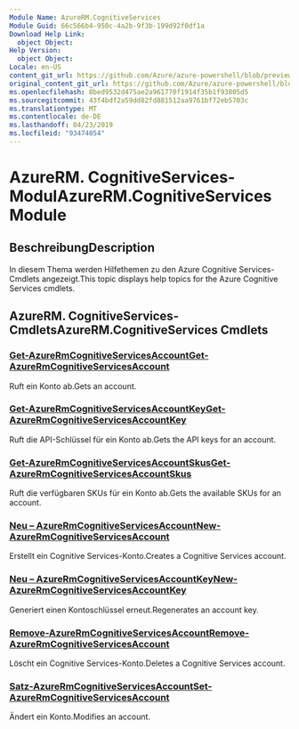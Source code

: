 ```yaml
---
Module Name: AzureRM.CognitiveServices
Module Guid: 66c566b4-950c-4a2b-9f3b-199d92f0df1a
Download Help Link:
  object Object: 
Help Version:
  object Object: 
Locale: en-US
content_git_url: https://github.com/Azure/azure-powershell/blob/preview/src/ResourceManager/CognitiveServices/Commands.Management.CognitiveServices/help/AzureRM.CognitiveServices.md
original_content_git_url: https://github.com/Azure/azure-powershell/blob/preview/src/ResourceManager/CognitiveServices/Commands.Management.CognitiveServices/help/AzureRM.CognitiveServices.md
ms.openlocfilehash: 8bed9532d475ae2a961770f1914f35b1f93805d5
ms.sourcegitcommit: 43f4bdf2a59dd82fd881512aa9761bf72eb5703c
ms.translationtype: MT
ms.contentlocale: de-DE
ms.lasthandoff: 04/23/2019
ms.locfileid: "93474054"
---
```

# <span data-ttu-id="9ad5d-101">AzureRM. CognitiveServices-Modul</span><span class="sxs-lookup"><span data-stu-id="9ad5d-101">AzureRM.CognitiveServices Module</span></span>
## <span data-ttu-id="9ad5d-102">Beschreibung</span><span class="sxs-lookup"><span data-stu-id="9ad5d-102">Description</span></span>
<span data-ttu-id="9ad5d-103">In diesem Thema werden Hilfethemen zu den Azure Cognitive Services-Cmdlets angezeigt.</span><span class="sxs-lookup"><span data-stu-id="9ad5d-103">This topic displays help topics for the Azure Cognitive Services cmdlets.</span></span>

## <span data-ttu-id="9ad5d-104">AzureRM. CognitiveServices-Cmdlets</span><span class="sxs-lookup"><span data-stu-id="9ad5d-104">AzureRM.CognitiveServices Cmdlets</span></span>
### [<span data-ttu-id="9ad5d-105">Get-AzureRmCognitiveServicesAccount</span><span class="sxs-lookup"><span data-stu-id="9ad5d-105">Get-AzureRmCognitiveServicesAccount</span></span>](Get-AzureRmCognitiveServicesAccount.md)
<span data-ttu-id="9ad5d-106">Ruft ein Konto ab.</span><span class="sxs-lookup"><span data-stu-id="9ad5d-106">Gets an account.</span></span>

### [<span data-ttu-id="9ad5d-107">Get-AzureRmCognitiveServicesAccountKey</span><span class="sxs-lookup"><span data-stu-id="9ad5d-107">Get-AzureRmCognitiveServicesAccountKey</span></span>](Get-AzureRmCognitiveServicesAccountKey.md)
<span data-ttu-id="9ad5d-108">Ruft die API-Schlüssel für ein Konto ab.</span><span class="sxs-lookup"><span data-stu-id="9ad5d-108">Gets the API keys for an account.</span></span>

### [<span data-ttu-id="9ad5d-109">Get-AzureRmCognitiveServicesAccountSkus</span><span class="sxs-lookup"><span data-stu-id="9ad5d-109">Get-AzureRmCognitiveServicesAccountSkus</span></span>](Get-AzureRmCognitiveServicesAccountSkus.md)
<span data-ttu-id="9ad5d-110">Ruft die verfügbaren SKUs für ein Konto ab.</span><span class="sxs-lookup"><span data-stu-id="9ad5d-110">Gets the available SKUs for an account.</span></span>

### [<span data-ttu-id="9ad5d-111">Neu – AzureRmCognitiveServicesAccount</span><span class="sxs-lookup"><span data-stu-id="9ad5d-111">New-AzureRmCognitiveServicesAccount</span></span>](New-AzureRmCognitiveServicesAccount.md)
<span data-ttu-id="9ad5d-112">Erstellt ein Cognitive Services-Konto.</span><span class="sxs-lookup"><span data-stu-id="9ad5d-112">Creates a Cognitive Services account.</span></span>

### [<span data-ttu-id="9ad5d-113">Neu – AzureRmCognitiveServicesAccountKey</span><span class="sxs-lookup"><span data-stu-id="9ad5d-113">New-AzureRmCognitiveServicesAccountKey</span></span>](New-AzureRmCognitiveServicesAccountKey.md)
<span data-ttu-id="9ad5d-114">Generiert einen Kontoschlüssel erneut.</span><span class="sxs-lookup"><span data-stu-id="9ad5d-114">Regenerates an account key.</span></span>

### [<span data-ttu-id="9ad5d-115">Remove-AzureRmCognitiveServicesAccount</span><span class="sxs-lookup"><span data-stu-id="9ad5d-115">Remove-AzureRmCognitiveServicesAccount</span></span>](Remove-AzureRmCognitiveServicesAccount.md)
<span data-ttu-id="9ad5d-116">Löscht ein Cognitive Services-Konto.</span><span class="sxs-lookup"><span data-stu-id="9ad5d-116">Deletes a Cognitive Services account.</span></span>

### [<span data-ttu-id="9ad5d-117">Satz-AzureRmCognitiveServicesAccount</span><span class="sxs-lookup"><span data-stu-id="9ad5d-117">Set-AzureRmCognitiveServicesAccount</span></span>](Set-AzureRmCognitiveServicesAccount.md)
<span data-ttu-id="9ad5d-118">Ändert ein Konto.</span><span class="sxs-lookup"><span data-stu-id="9ad5d-118">Modifies an account.</span></span>

